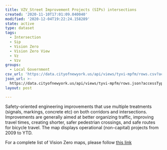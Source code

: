 ```yaml
---
title: VZV_Street Improvement Projects (SIPs) intersections
created: '2020-11-10T17:01:09.040040'
modified: '2020-12-04T19:22:24.158289'
state: active
type: dataset
tags:
  - Intersection
  - Sip
  - Vision Zero
  - Vision Zero View
  - Vz
  - Vzv
groups:
  - Local Government
csv_url: 'https://data.cityofnewyork.us/api/views/tyvi-mpfm/rows.csv?accessType=DOWNLOAD'
json_url: >-
  https://data.cityofnewyork.us/api/views/tyvi-mpfm/rows.json?accessType=DOWNLOAD
layout: post

---
```

Safety-oriented engineering improvements that use multiple treatments (signals, markings, concrete etc) on both corridors and intersections. Improvements are generally aimed at better organizing traffic, improving travel times, creating shorter, safer pedestrian crossings, and safe routes for bicycle travel. The map displays operational (non-capital) projects from 2009 to YTD.

For a complete list of Vision Zero maps, please follow <a href="https://data.cityofnewyork.us/browse?q=vzv&sortBy=last_modified&utf8=%E2%9C%93">this link</a>
